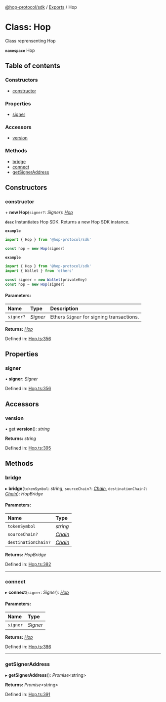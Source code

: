 [@hop-protocol/sdk](../README.md) / [Exports](../modules.md) / Hop

# Class: Hop

Class reprensenting Hop

**`namespace`** Hop

## Table of contents

### Constructors

- [constructor](hop.md#constructor)

### Properties

- [signer](hop.md#signer)

### Accessors

- [version](hop.md#version)

### Methods

- [bridge](hop.md#bridge)
- [connect](hop.md#connect)
- [getSignerAddress](hop.md#getsigneraddress)

## Constructors

### constructor

\+ **new Hop**(`signer?`: _Signer_): [_Hop_](hop.md)

**`desc`** Instantiates Hop SDK.
Returns a new Hop SDK instance.

**`example`**

```js
import { Hop } from '@hop-protocol/sdk'

const hop = new Hop(signer)
```

**`example`**

```js
import { Hop } from '@hop-protocol/sdk'
import { Wallet } from 'ethers'

const signer = new Wallet(privateKey)
const hop = new Hop(signer)
```

#### Parameters:

| Name      | Type     | Description                               |
| :-------- | :------- | :---------------------------------------- |
| `signer?` | _Signer_ | Ethers `Signer` for signing transactions. |

**Returns:** [_Hop_](hop.md)

Defined in: [Hop.ts:356](https://github.com/hop-exchange/hop/blob/7eb35e3/packages/sdk/src/Hop.ts#L356)

## Properties

### signer

• **signer**: _Signer_

Defined in: [Hop.ts:356](https://github.com/hop-exchange/hop/blob/7eb35e3/packages/sdk/src/Hop.ts#L356)

## Accessors

### version

• get **version**(): _string_

**Returns:** _string_

Defined in: [Hop.ts:395](https://github.com/hop-exchange/hop/blob/7eb35e3/packages/sdk/src/Hop.ts#L395)

## Methods

### bridge

▸ **bridge**(`tokenSymbol`: _string_, `sourceChain?`: [_Chain_](chain.md), `destinationChain?`: [_Chain_](chain.md)): _HopBridge_

#### Parameters:

| Name                | Type                |
| :------------------ | :------------------ |
| `tokenSymbol`       | _string_            |
| `sourceChain?`      | [_Chain_](chain.md) |
| `destinationChain?` | [_Chain_](chain.md) |

**Returns:** _HopBridge_

Defined in: [Hop.ts:382](https://github.com/hop-exchange/hop/blob/7eb35e3/packages/sdk/src/Hop.ts#L382)

---

### connect

▸ **connect**(`signer`: _Signer_): [_Hop_](hop.md)

#### Parameters:

| Name     | Type     |
| :------- | :------- |
| `signer` | _Signer_ |

**Returns:** [_Hop_](hop.md)

Defined in: [Hop.ts:386](https://github.com/hop-exchange/hop/blob/7eb35e3/packages/sdk/src/Hop.ts#L386)

---

### getSignerAddress

▸ **getSignerAddress**(): _Promise_<string\>

**Returns:** _Promise_<string\>

Defined in: [Hop.ts:391](https://github.com/hop-exchange/hop/blob/7eb35e3/packages/sdk/src/Hop.ts#L391)

